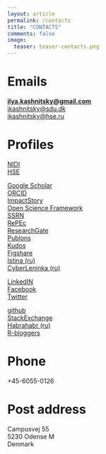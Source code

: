 ```yaml
---
layout: article
permalink: /contacts
title: "CONTACTS"
comments: false
image:
  teaser: teaser-contacts.png
---
```


# Emails
**ilya.kashnitsky@gmail.com**   
ikashnitsky@sdu.dk    
ikashnitsky@hse.ru   
 
# Profiles
[NIDI](http://nidi.nl/en/staff/overview/kashnitsky)   
[HSE](https://www.hse.ru/en/staff/ikashnitsky)     
   
[Google Scholar](https://scholar.google.nl/citations?hl=en&user=tSQW1XYAAAAJ&imq=Ilya+Kashnitsky&btnA=1)   
[ORCID](http://orcid.org/0000-0003-1835-8687)  
[ImpactStory](https://impactstory.org/u/0000-0003-1835-8687)  
[Open Science Framework](https://osf.io/n6usx)  
[SSRN](https://papers.ssrn.com/sol3/cf_dev/AbsByAuth.cfm?per_id=2340978)   
[RePEc](https://ideas.repec.org/f/pka1114.html)   
[ResearchGate](http://www.researchgate.net/profile/Ilya_Kashnitsky)   
[Publons](http://publons.com/a/1183702/)   
[Kudos](https://www.growkudos.com/profiles/133159)   
[Figshare](https://figshare.com/authors/Ilya_Kashnitsky/816969)   
[Istina (ru)](http://istina.msu.ru/profile/ikashnitsky/)   
[CyberLeninka (ru)](http://cyberleninka.ru/scientist/ikashnitsky)     
  
[LinkedIN](https://www.linkedin.com/in/ikashnitsky)   
[Facebook](https://www.facebook.com/ikashnitsky)   
[Twitter](https://twitter.com/ikashnitsky)     
  
[github](https://github.com/ikashnitsky)   
[StackExchange](http://stackexchange.com/users/5892831/ilya?tab=accounts)   
[Habrahabr (ru)](http://habrahabr.ru/users/ikashnitsky/)   
[R-bloggers](https://www.r-bloggers.com/author/ilya-kashnitsky/)
 
# Phone
+45-6055-0126

# Post address
Campusvej 55  
5230 Odense M  
Denmark 
